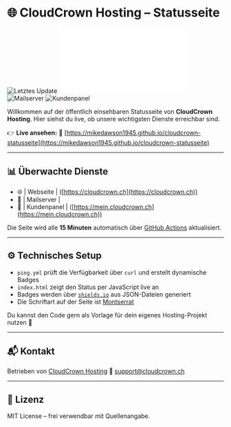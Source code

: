 # 🌐 CloudCrown Hosting – Statusseite

![Letztes Update](https://img.shields.io/endpoint?url=https://mikedawson1945.github.io/cloudcrown-statusseite/badge-last-updated.json)
![Hauptseite]([https://img.shields.io/endpoint?url=https://mikedawson1945.github.io/cloudcrown-statusseite](https://raw.githubusercontent.com/MikeDawson1945/cloudcrown-statusseite/main)/badge-cloudcrown.json)
![Mailserver](https://img.shields.io/endpoint?url=https://mikedawson1945.github.io/cloudcrown-statusseite/badge-mail.json)
![Kundenpanel](https://img.shields.io/endpoint?url=https://mikedawson1945.github.io/cloudcrown-statusseite/badge-panel.json)

Willkommen auf der öffentlich einsehbaren Statusseite von **CloudCrown Hosting**.
Hier siehst du live, ob unsere wichtigsten Dienste erreichbar sind.

👉 **Live ansehen:**
🔗 [https://mikedawson1945.github.io/cloudcrown-statusseite](https://mikedawson1945.github.io/cloudcrown-statusseite)

---

## 📊 Überwachte Dienste

* 🌐 | Webseite | ([https://cloudcrown.ch](https://cloudcrown.ch))
* 📧 | Mailserver |
* 👤 | Kundenpanel | ([https://mein.cloudcrown.ch](https://mein.cloudcrown.ch))

Die Seite wird alle **15 Minuten** automatisch über [GitHub Actions](https://github.com/features/actions) aktualisiert.

---

## ⚙️ Technisches Setup

* `ping.yml` prüft die Verfügbarkeit über `curl` und erstellt dynamische Badges
* `index.html` zeigt den Status per JavaScript live an
* Badges werden über [`shields.io`](https://shields.io) aus JSON-Dateien generiert
* Die Schriftart auf der Seite ist [Montserrat](https://fonts.google.com/specimen/Montserrat)

Du kannst den Code gern als Vorlage für dein eigenes Hosting-Projekt nutzen 🎯

---

## 📬 Kontakt

Betrieben von [CloudCrown Hosting](https://www.cloudcrown.ch)
📧 [support@cloudcrown.ch](mailto:support@cloudcrown.ch)

---

## 📄 Lizenz

MIT License – frei verwendbar mit Quellenangabe.
